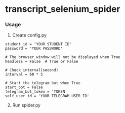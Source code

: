 # transcript_selenium_spider
### Usage
1. Create config.py
```
student_id = 'YOUR STUDENT ID'
password = 'YOUR PASSWORD'

# The browser window will not be displayed when True
headless = False  # True or False

# Check interval(second)
interval = 60 * 5

# Start the telegram bot when True
start_bot = False
telegram_bot_token = 'TOKEN'
self_user_id = 'YOUR TELEGRAM USER ID'
```
2. Run spider.py
